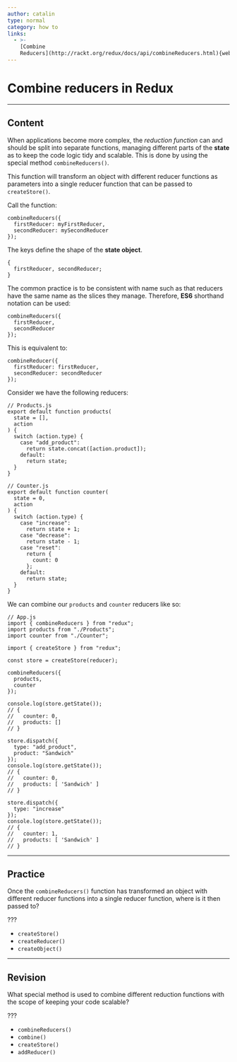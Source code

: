 ```yaml
---
author: catalin
type: normal
category: how to
links:
  - >-
    [Combine
    Reducers](http://rackt.org/redux/docs/api/combineReducers.html){website}
---
```


# Combine reducers in Redux


---

## Content

When applications become more complex, the *reduction function* can and should be split into separate functions, managing different parts of the **state** as to keep the code logic tidy and scalable. This is done by using the special method `combineReducers()`.

This function will transform an object with different reducer functions as parameters into a single reducer function that can be passed to `createStore()`.

Call the function:

```plain-text
combineReducers({
  firstReducer: myFirstReducer,
  secondReducer: mySecondReducer
});
```

The keys define the shape of the **state object**.

```plain-text
{
  firstReducer, secondReducer;
}
```

The common practice is to be consistent with name such as that reducers have the same name as the slices they manage. Therefore, **ES6** shorthand notation can be used:

```plain-text
combineReducers({
  firstReducer,
  secondReducer
});
```

This is equivalent to:

```plain-text
combineReducer({
  firstReducer: firstReducer,
  secondReducer: secondReducer
});
```

Consider we have the following reducers:

```plain-text
// Products.js
export default function products(
  state = [],
  action
) {
  switch (action.type) {
    case "add_product":
      return state.concat([action.product]);
    default:
      return state;
  }
}

// Counter.js
export default function counter(
  state = 0,
  action
) {
  switch (action.type) {
    case "increase":
      return state + 1;
    case "decrease":
      return state - 1;
    case "reset":
      return {
        count: 0
      };
    default:
      return state;
  }
}
```

We can combine our `products` and `counter` reducers like so:

```plain-text
// App.js
import { combineReducers } from "redux";
import products from "./Products";
import counter from "./Counter";

import { createStore } from "redux";

const store = createStore(reducer);

combineReducers({
  products,
  counter
});

console.log(store.getState());
// {
//   counter: 0,
//   products: []
// }

store.dispatch({
  type: "add_product",
  product: "Sandwich"
});
console.log(store.getState());
// {
//   counter: 0,
//   products: [ 'Sandwich' ]
// }

store.dispatch({
  type: "increase"
});
console.log(store.getState());
// {
//   counter: 1,
//   products: [ 'Sandwich' ]
// }
```


---

## Practice

Once the `combineReducers()` function has transformed an object with different reducer functions into a single reducer function, where is it then passed to? 

???

- `createStore()`
- `createReducer()`
- `createObject()`


---

## Revision

What special method is used to combine different reduction functions with the scope of keeping your code scalable?

???

- `combineReducers()`
- `combine()`
- `createStore()`
- `addReducer()`
